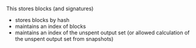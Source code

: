
This stores blocks (and signatures)
- stores blocks by hash
- maintains an index of blocks
- maintains an index of the unspent output set (or allowed calculation of the unspent output set from snapshots)

